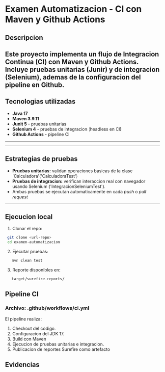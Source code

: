 # Examen Automatizacion - CI con Maven y Github Actions

## Descripcion
Este proyecto implementa un flujo de **Integracion Continua (CI)** con Maven y Github Actions.
Incluye pruebas **unitarias** (Junir) y de **integracion** (Selenium), ademas de la configuracion del pipeline en Github.
 --- 
## Tecnologias utilizadas
 - **Java 17**
 - **Maven 3.9.11**
 - **Junit 5** - pruebas unitarias
 - **Selenium 4** - pruebas de integracion (headless en CI)
 - **Github Actions** - pipeline CI
 ---

 ---
## Estrategias de pruebas
 - **Pruebas unitarias:** validan operaciones basicas de la clase 'Calculadora'('CalculadoraTest')
 - **Pruebas de integracion:** verifican interaccion real con navegador usando Selenium ('IntegracionSeleniumTest').
 - Ambas pruebas se ejecutan automaticamente en cada *push* o *pull request*
 ---

## Ejecucion local
 1. Clonar el repo:
 ```bash
  git clone <url-repo>
  cd examen-automatizacion
 ```
 2. Ejecutar pruebas:
 ```bash
    mvn clean test
 ```
3. Reporte disponibles en:
 ```bash
    target/surefire-reports/
 ```
## Pipeline CI
### Archivo: .github/workflows/ci.yml
El pipeline realiza:
1. Checkout del codigo.
2. Configuracion del JDK 17.
3. Build con Maven
4. Ejecucion de pruebas unitarias e integracion.
5. Publicacion de reportes Surefire como artefacto

## Evidencias
